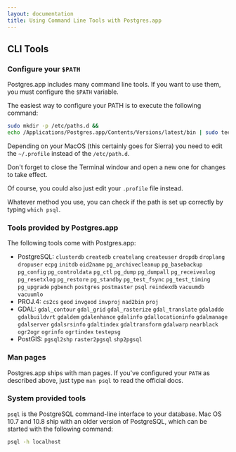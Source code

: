 ```yaml
---
layout: documentation
title: Using Command Line Tools with Postgres.app
---
```


## CLI Tools


### Configure your `$PATH`

Postgres.app includes many command line tools. If you want to use them, you must configure the `$PATH` variable.

The easiest way to configure your PATH is to execute the following command:

```bash
sudo mkdir -p /etc/paths.d &&
echo /Applications/Postgres.app/Contents/Versions/latest/bin | sudo tee /etc/paths.d/postgresapp
```
Depending on your MacOS (this certainly goes for Sierra) you need to edit the ```~/.profile``` instead of the ```/etc/path.d```.

Don't forget to close the Terminal window and open a new one for changes to take effect.

Of course, you could also just edit your `.profile` file instead.

Whatever method you use, you can check if the path is set up correctly by typing `which psql`.

### Tools provided by Postgres.app

The following tools come with Postgres.app:

- PostgreSQL: `clusterdb` `createdb` `createlang` `createuser` `dropdb` `droplang` `dropuser` `ecpg` `initdb` `oid2name` `pg_archivecleanup` `pg_basebackup` `pg_config` `pg_controldata` `pg_ctl` `pg_dump` `pg_dumpall` `pg_receivexlog` `pg_resetxlog` `pg_restore` `pg_standby` `pg_test_fsync` `pg_test_timing` `pg_upgrade` `pgbench` `postgres` `postmaster` `psql` `reindexdb` `vacuumdb` `vacuumlo`
- PROJ.4: `cs2cs` `geod` `invgeod` `invproj` `nad2bin` `proj`
- GDAL: `gdal_contour` `gdal_grid` `gdal_rasterize` `gdal_translate` `gdaladdo` `gdalbuildvrt` `gdaldem` `gdalenhance` `gdalinfo` `gdallocationinfo` `gdalmanage` `gdalserver` `gdalsrsinfo` `gdaltindex` `gdaltransform` `gdalwarp` `nearblack` `ogr2ogr` `ogrinfo` `ogrtindex` `testepsg`
- PostGIS: `pgsql2shp` `raster2pgsql` `shp2pgsql`


### Man pages

Postgres.app ships with man pages. If you've configured your `PATH` as described above, just type `man psql` to read the official docs.

### System provided tools

`psql` is the PostgreSQL command-line interface to your database. Mac OS 10.7 and 10.8 ship with an older version of PostgreSQL, which can be started with the following command:

```bash
psql -h localhost
```
